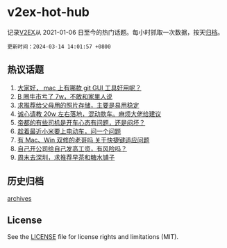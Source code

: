 # v2ex-hot-hub

 记录[V2EX](https://www.v2ex.com/)从 2021-01-06 日至今的热门话题。每小时抓取一次数据，按天[归档](archives)。

`更新时间：2024-03-14 14:01:57 +0800`

## 热议话题

1. [大家好， mac 上有哪款 git GUI 工具好用呢？](https://www.v2ex.com/t/1023248)
1. [B 圈牛市亏了 7w，不敢和家里人说](https://www.v2ex.com/t/1023489)
1. [求推荐给父母用的照片存储，主要是易用稳定](https://www.v2ex.com/t/1023462)
1. [诚心请教 20w 左右落地，混动款车。麻烦大佬给建议](https://www.v2ex.com/t/1023289)
1. [帝都的有些司机是开车心态有问题，还是闷坏？](https://www.v2ex.com/t/1023485)
1. [趁着最近小米要上电动车，问一个问题](https://www.v2ex.com/t/1023245)
1. [有 Mac、Win 双修的老哥吗 关于快捷键适应问题](https://www.v2ex.com/t/1023495)
1. [自己开公司给自己发高工资，有风险吗？](https://www.v2ex.com/t/1023232)
1. [周末去深圳，求推荐早茶和糖水铺子](https://www.v2ex.com/t/1023277)

## 历史归档

[archives](archives)

## License

See the [LICENSE](LICENSE) file for license rights and limitations (MIT).
